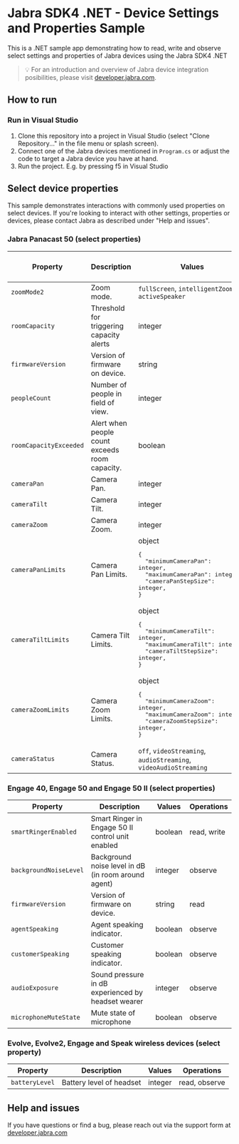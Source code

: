 # Jabra SDK4 .NET - Device Settings and Properties Sample

This is a .NET sample app demonstrating how to read, write and observe select settings and properties of Jabra devices using the Jabra SDK4 .NET

> 💡 For an introduction and overview of Jabra device integration posibilities, please visit [developer.jabra.com](https://developer.jabra.com).

## How to run

### Run in Visual Studio

1. Clone this repository into a project in Visual Studio (select "Clone Repository..." in the file menu or splash screen).
1. Connect one of the Jabra devices mentioned in `Program.cs` or adjust the code to target a Jabra device you have at hand.
1. Run the project. E.g. by pressing f5 in Visual Studio

## Select device properties

This sample demonstrates interactions with commonly used properties on select devices. If you're looking to interact with other settings, properties or devices, please contact Jabra as described under "Help and issues".

### Jabra Panacast 50 (select properties)

| Property               | Description                                    | Values															| Operations    | Triggers device reboot |
| ---------------------- | ---------------------------------------------- | ----------------------------------------------------------------| ------------- | ---------------------- |
| `zoomMode2`            | Zoom mode.                                     | `fullScreen`, `intelligentZoom`, <br>`activeSpeaker`				| read, write   | no                     |
| `roomCapacity`         | Threshold for triggering capacity alerts       | integer															| read, write   | no                     |
| `firmwareVersion`      | Version of firmware on device.                 | string															| read          | no                     |
| `peopleCount`          | Number of people in field of view.             | integer															| read, observe | no                     |
| `roomCapacityExceeded` | Alert when people count exceeds <br>room capacity. | boolean															| observe       | no                     |
| `cameraPan`            | Camera Pan.                                    | integer															| read,write    | no                     |
| `cameraTilt`           | Camera Tilt.                                   | integer															| read, write   | no                     |
| `cameraZoom`           | Camera Zoom.                                   | integer															| read, write   | no                     |
| `cameraPanLimits`      | Camera Pan Limits.                             | object <br><pre>{<br>&nbsp;&nbsp;"minimumCameraPan": integer,<br>&nbsp;&nbsp;"maximumCameraPan": integer,<br>&nbsp;&nbsp;"cameraPanStepSize": integer,<br>}</pre>	  | read			| no                     |
| `cameraTiltLimits`     | Camera Tilt Limits.                            | object <br><pre>{<br>&nbsp;&nbsp;"minimumCameraTilt": integer,<br>&nbsp;&nbsp;"maximumCameraTilt": integer,<br>&nbsp;&nbsp;"cameraTiltStepSize": integer,<br>}</pre>  | read			| no                     |
| `cameraZoomLimits`     | Camera Zoom Limits.                            | object <br><pre>{<br>&nbsp;&nbsp;"minimumCameraZoom": integer,<br>&nbsp;&nbsp;"maximumCameraZoom": integer,<br>&nbsp;&nbsp;"cameraZoomStepSize": integer,<br>}</pre>  | read			| no                     |
| `cameraStatus`         | Camera Status.                                 | `off`, `videoStreaming`, `audioStreaming`, <br>`videoAudioStreaming`| read, observe | no                     |

### Engage 40, Engage 50 and Engage 50 II (select properties)

| Property				 | Description                                         | Values  | Operations  |
| ---------------------- | --------------------------------------------------- | ------- | ----------- |
| `smartRingerEnabled`   | Smart Ringer in Engage 50 II control unit enabled   | boolean | read, write |
| `backgroundNoiseLevel` | Background noise level in dB (in room around agent) | integer | observe     |
| `firmwareVersion`	     | Version of firmware on device.                      | string  | read        |
| `agentSpeaking`        | Agent speaking indicator.                           | boolean | observe     |
| `customerSpeaking`     | Customer speaking indicator.                        | boolean | observe     |
| `audioExposure`        | Sound pressure in dB experienced by headset wearer  | integer | observe     |
| `microphoneMuteState`  | Mute state of microphone							   | boolean | observe     |

### Evolve, Evolve2, Engage and Speak wireless devices (select property)

| Property				 | Description                                         | Values  | Operations    |
| ---------------------- | --------------------------------------------------- | ------- | ------------- |
| `batteryLevel`         | Battery level of headset							   | integer | read, observe |

## Help and issues

If you have questions or find a bug, please reach out via the support form at [developer.jabra.com](https://developer.jabra.com)
